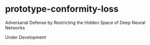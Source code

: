 # prototype-conformity-loss
Adversarial Defense by Restricting the Hidden Space of Deep Neural Networks

Under Development
